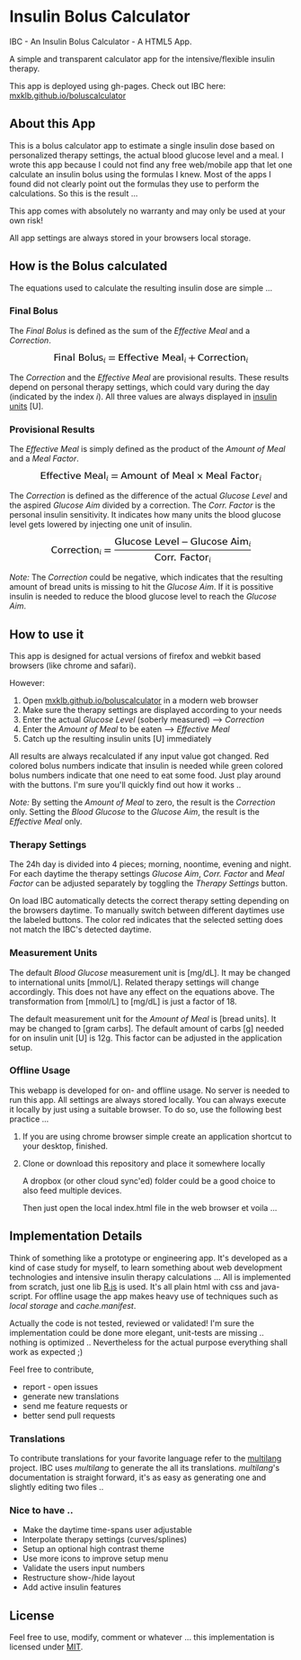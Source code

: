 # Insulin Bolus Calculator
IBC - An Insulin Bolus Calculator - A HTML5 App.

A simple and transparent calculator app for the intensive/flexible insulin therapy.

This app is deployed using gh-pages. Check out IBC here: [mxklb.github.io/boluscalculator](http://mxklb.github.io/boluscalculator/)

## About this App
This is a bolus calculator app to estimate a single insulin dose based on personalized therapy settings, the actual blood glucose level and a meal. I wrote this app because I could not find any free web/mobile app that let one calculate an insulin bolus using the formulas I knew. Most of the apps I found did not clearly point out the formulas they use to perform the calculations. So this is the result ... 

This app comes with absolutely no warranty and may only be used at your own risk!

All app settings are always stored in your browsers local storage.

## How is the Bolus calculated
The equations used to calculate the resulting insulin dose are simple ...

### Final Bolus
The _Final Bolus_ is defined as the sum of the _Effective Meal_ and a _Correction_.

<p align="center"><a href="" starget="_blank"><img src="images/finalbolus.png"/></a></p>

The _Correction_ and the _Effective Meal_ are provisional results. These results depend on personal therapy settings, which could vary during the day (indicated by the index _i_). All three values are always displayed in [insulin units](https://en.wikipedia.org/wiki/Insulin_%28medication%29#Dosage_and_timing) [U].

### Provisional Results
The _Effective Meal_ is simply defined as the product of the _Amount of Meal_ and a _Meal Factor_.

<p align="center"><a href="" target="_blank"><img src="images/effmeal.png"/></a></p>

The _Correction_ is defined as the difference of the actual _Glucose Level_ and the aspired _Glucose Aim_ divided by a correction. The _Corr. Factor_ is the personal insulin sensitivity. It indicates how many units the blood glucose level gets lowered by injecting one unit of insulin.

<p align="center"><a href="" target="_blank"><img src="images/correction.png"/></a></p>

_Note:_ The _Correction_ could be negative, which indicates that the resulting amount of bread units is missing to hit the _Glucose Aim_. If it is possitive insulin is needed to reduce the blood glucose level to reach the _Glucose Aim_.

## How to use it
This app is designed for actual versions of firefox and webkit based browsers (like chrome and safari). 

However:

1. Open [mxklb.github.io/boluscalculator](http://mxklb.github.io/boluscalculator/) in a modern web browser
2. Make sure the therapy settings are displayed according to your needs
3. Enter the actual _Glucose Level_ (soberly measured) --> _Correction_
4. Enter the _Amount of Meal_ to be eaten --> _Effective Meal_
5. Catch up the resulting insulin units [U] immediately

All results are always recalculated if any input value got changed. Red colored bolus numbers indicate that insulin is needed while green colored bolus numbers indicate that one need to eat some food. Just play around with the buttons. I'm sure you'll quickly find out how it works ..

_Note:_ By setting the _Amount of Meal_ to zero, the result is the _Correction_ only. Setting the _Blood Glucose_ to the _Glucose Aim_, the result is the _Effective Meal_ only.

### Therapy Settings
The 24h day is divided into 4 pieces; morning, noontime, evening and night. For each daytime the therapy settings _Glucose Aim_, _Corr. Factor_ and _Meal Factor_ can be adjusted separately by toggling the _Therapy Settings_ button. 

On load IBC automatically detects the correct therapy setting depending on the browsers daytime. To manually switch between different daytimes use the labeled buttons. The color red indicates that the selected setting does not match the IBC's detected daytime.

### Measurement Units
The default _Blood Glucose_ measurement unit is [mg/dL]. It may be changed to international units [mmol/L]. Related therapy settings will change accordingly. This does not have any effect on the equations above. The transformation from [mmol/L] to [mg/dL] is just a factor of 18.

The default measurement unit for the _Amount of Meal_ is [bread units]. It may be changed to [gram carbs]. The default amount of carbs [g] needed for on insulin unit [U] is 12g. This factor can be adjusted in the application setup.

### Offline Usage
This webapp is developed for on- and offline usage. No server is needed to run this app. All settings are always stored locally. You can always execute it locally by just using a suitable browser. To do so, use the following best practice ...

1. If you are using chrome browser simple create an application shortcut to your desktop, finished.
2. Clone or download this repository and place it somewhere locally

    A dropbox (or other cloud sync'ed) folder could be a good choice to also feed multiple devices. 
    
    Then just open the local index.html file in the web browser et voila ...

## Implementation Details
Think of something like a prototype or engineering app. It's developed as a kind of case study for myself, to learn something about web development technologies and intensive insulin therapy calculations ... All is implemented from scratch, just one lib [R.js](https://github.com/keithamus/R.js) is used. It's all plain html with css and java-script. For offline usage the app makes heavy use of techniques such as _local storage_ and _cache.manifest_.

Actually the code is not tested, reviewed or validated! I'm sure the implementation could be done more elegant, unit-tests are missing .. nothing is optimized .. Nevertheless for the actual purpose everything shall work as expected ;) 

Feel free to contribute,
 
- report - open issues 
- generate new translations
- send me feature requests or
- better send pull requests

### Translations
To contribute translations for your favorite language refer to the [multilang](https://github.com/mxklb/multilang) project. IBC uses _multilang_ to generate the all its translations. _multilang_'s documentation is straight forward, it's as easy as generating one and slightly editing two files ..

### Nice to have ..
- Make the daytime time-spans user adjustable
- Interpolate therapy settings (curves/splines)
- Setup an optional high contrast theme
- Use more icons to improve setup menu
- Validate the users input numbers
- Restructure show-/hide layout
- Add active insulin features

## License
Feel free to use, modify, comment or whatever ... this implementation is licensed under [MIT](https://github.com/mxklb/boluscalculator/blob/master/LICENSE).
